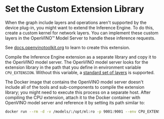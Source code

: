 # Set the Custom Extension Library

When the graph include layers and operations aren't supported by the device plug-in, you might want to extend the Inference Engine. To do this, create a custom kernel for network layers. You can implement these custom layers in the  OpenVINO&trade; Model Server to handle these inference requests.

See [docs.openvinotoolkit.org](https://docs.openvinotoolkit.org/latest/_docs_IE_DG_Integrate_your_kernels_into_IE.html) to learn to create this extension.

Compile the Inference Engine extension as a separate library and copy it to the OpenVINO model server. The OpenVINO model server looks for the extension library in the path that you define in environment variable `CPU_EXTENSION`. Without this variable, a [standard set of layers](https://docs.openvinotoolkit.org/latest/_docs_MO_DG_prepare_model_Supported_Frameworks_Layers.html)
 is supported.

The Docker image that contains the OpenVINO model server doesn't include all of the tools and sub-components to compile the extension library; you might need to execute this process on a separate host. After compiling the CPU extension, attach it to the Docker container with OpenVINO model server and reference it by setting its path similar to:

```bash
docker run --rm -d -v /models/:/opt/ml:ro -p 9001:9001 --env CPU_EXTENSION=/opt/ml/libcpu_extension.so  ie-serving-py:latest /ie-serving-py/start_server.sh ie_serving config --config_path /opt/ml/config.json --port 9001
```  
